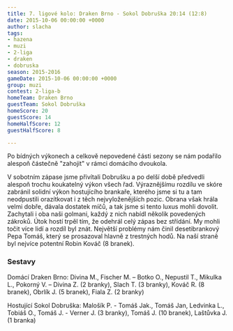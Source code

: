 ```yaml
---
title: 7. ligové kolo: Draken Brno - Sokol Dobruška 20:14 (12:8)
date: 2015-10-06 00:00:00 +0000
author: slacha
tags:
- hazena
- muzi
- 2-liga
- draken
- dobruska
season: 2015-2016
gameDate: 2015-10-06 00:00:00 +0000
group: muzi
contest: 2-liga-b
homeTeam: Draken Brno
guestTeam: Sokol Dobruška
homeScore: 20
guestScore: 14
homeHalfScore: 12
guestHalfScore: 8

---
```

Po bídných výkonech a celkově nepovedené části sezony se nám podařilo alespoň částečně "zahojit" v rámci domácího dvoukola.

V sobotním zápase jsme přivítali Dobrušku a po delší době předvedli alespoň trochu koukatelný výkon všech řad. Výraznějšímu rozdílu ve skóre zabránil solidní výkon hostujícího brankaře, kterého jsme si tu a tam neodpustili orazítkovat i z těch nejvyloženějších pozic. Obrana však hrála velmi dobře, dávala dostatek míčů, a tak jsme si tento luxus mohli dovolit. Zachytali i oba naši golmani, každý z nich nabídl několik povedených zákroků. Útok hostí trpěl tím, že odehrál celý zápas bez střídání. My mohli točit více lidí a rozdíl byl znát. Největší problémy nám činil desetibrankový Pepa Tomáš, který se prosazoval hlavně z trestných hodů. Na naší straně byl nejvíce potentní Robin Kováč (8 branek).

### Sestavy

Domácí Draken Brno: Divina M., Fischer M. – Botko O., Nepustil T., Mikulka L., Pokorný V. – Divina Z. (2 branky), Slach T. (3 branky), Kováč R. (8 branek), Obrlík J. (5 branek), Fiala Z. (2 branky)

Hostující Sokol Dobruška: Malošík P. - Tomáš Jak., Tomáš Jan, Ledvinka L., Tobiáš O., Tomáš J. - Verner J. (3 branky), Tomáš J. (10 branek), Laštůvka J. (1 branka)


